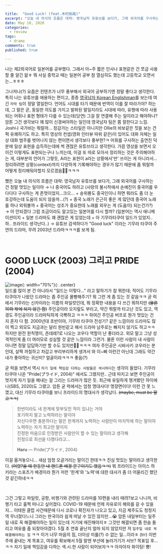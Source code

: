 ```yaml
---

title:  "Good Luck! (feat.木村拓哉)"
excerpt: "오늘 내 의식의 흐름은 대략: 영국남자 유튜브를 보다가, 그래 외국어를 구사하는 건 정말 멋있는 일이야 → 나 중국어도 하려고 (사랑의 불시착에서 손예진이 중국어를 우다다다 구사하는 게 존멋이었지...크으... + 송위룡도 중국인이니 하면 뭐라도 좀 더 눈 호강하는데 도움이 되지 않을까...(?) + 중국 노래가 은근히 좋은 게 많던데 중국어 노래를 하나 외워볼까 + 중국어는 성조가 중요한데 노래를 외우는 게 (도움이) 되는건가?) → 아 안되겠다 그럼 조금이라도 알고있는 일본어를 다시 할까? (일본어는 역시 애니메이션이지 + 일본 드라마도 꽤 괜찮은 게 있었는데 + 아 기무라타쿠야 일드가 있었지.. 하.. 프라이드 생각난다..) → 유튜브 검색하다가 "Good luck" 이라는 기무라 타쿠야 주연의 드라마, 무려 2003년 드라마ㅋㅋㅋ를 보게 됨."
date: May 10, 2020
categories:
  - review
tags:
  - drama
comments: true
published: true

---
```


나는 제2외국어로 일본어를 공부했다. 그래서 아~주 짧은 인사나 표현같은 건 쪼금 사용할 줄 알긴 앎ㅎ 뭐 사실 중학교 때는 일본어 공부 참 열심히도 했는데 고등학교 오면서는...ㅎㅎㅎ  

그나저나(?) 요즘은 컨텐츠가 너무 풍부해서 외국어 공부하기엔 정말 좋다고 생각한다. 특히 나는 유튜브를 애용하는 편이고, 종종 [영국남자 Korean Englishman](https://www.youtube.com/user/koreanenglishman)를 보는데 여긴 `자막 팀`이 정말 열일한다. 언어도 시대를 타기 때문에 번역이 이를 잘 따라가야? 하는데, 그 말은 곧, 동일한 의도를 가지고 발화된 말일지라도 시대에 따라, 유행에 따라 사용되는 어휘나 표현 형태가 다를 수 있는데(당연) 그걸 잘 연결해 주는 일이라고 해야하나? 암튼 그건 생각보다 꽤 많이 신경써야하는 일인데 영국남자 팀은 쫌 잘한다고 느낌. Josh나 국가비는 뭐랄까... 정감가는 스타일은 아니지만 Ollie의 바보같은 짓을 보는 건 퍽 유쾌하기도 하고. 특히 영상의 컨셉(영화 인터뷰 따위 같은)이 있어도 대화 자체는 일상 대화 범주를 벗어나지 않는 편이면서 생각보다 풍부한?ㅋ 어휘를 구사하는 출연진 덕분에 일상 표현을 습득하는데에 썩 괜찮은 유튜브라고 생각한다. 가끔 영상을 보면서 오 이건 이렇게도 표현되는구나 느끼는데, 이걸 또 따로 모아서 정리하는 것은 주의해야하는 게, 대부분의 언어가 그렇듯, A라는 표현이 a라는 상황에서'만' 쓰이는 게 아니라서... 정리하려면 상황(context)까지 다양하게 기록해야하는 경우가 많기 때문에 좀 뭐랄까 어떻게 정리해둬야할지 모르겠음🤷‍♀️ㅋㅋㅋ  

쨌든 오늘 내 의식의 흐름은 대략: 영국남자 유튜브를 보다가, 그래 외국어를 구사하는 건 정말 멋있는 일이야 → 나 중국어도 하려고 (사랑의 불시착에서 손예진이 중국어를 우다다다 구사하는 게 존멋이었지...크으... + 송위룡도 중국인이니 하면 뭐라도 좀 더 눈 호강하는데 도움이 되지 않을까...(?) + 중국 노래가 은근히 좋은 게 많던데 중국어 노래를 하나 외워볼까 + 중국어는 성조가 중요한데 노래를 외우는 게 (도움이) 되는건가?) → 아 안되겠다 그럼 조금이라도 알고있는 일본어를 다시 할까? (일본어는 역시 애니메이션이지 + 일본 드라마도 꽤 괜찮은 게 있었는데 + 아 기무라타쿠야 일드가 있었지.. 하.. 프라이드 생각난다..) → 유튜브 검색하다가 "Good luck" 이라는 기무라 타쿠야 주연의 드라마, 무려 2003년 드라마ㅋㅋㅋ를 보게 됨.

<br>

# GOOD LUCK (2003) 그리고 PRIDE (2004)
![image](https://w.namu.la/s/9c5b4ad61f32b314338a557d0669051e92b2b3424ce50abe053af4bf3952cde70abbd588a5f34428a1bd61c7949a4b82da2b50f6bf090f7ef9155b7c07bf29b85f6fe3b781792db12b9bd35ec8cf64067722ee0e6affea1172c4cc1fcf930d4e){: width="70%"}{: .center}
<br>
일드를 많이 본 건 아니라서 "일드는 이렇다..." 라고 말하기가 참 뭐한데; 적어도 기무라 타쿠야가 나왔던 드라마는 좀 주인공 몰빵해주기? 뭐 그런 게 좀 있는 것 같음ㅋㅋ 굳 럭에서 기무라는 신카이라는 이름의 파일럿인데, 뭐 정확한 내용을 다 쓰긴 뭐하지만 ~~(물론 10화 밖에 되지 않긴 함)~~ 주인공이라 오지랖도 부리고, 약간 뭐랄까 타고난 것도 있고, 역경도 주인공이라 드라마틱하게 극뽁하고 ㅋㅋㅋ 하여간 주인공 버프로 뭔가 멋있는 건 지 혼자 다 함. 2000년대 초반이야, 기무라 타쿠야 전성기? 같은 느낌이라 드라마도 많이 찍고 외모도 지금과는 달리 원빈같고 해서 드라마 남주로는 빠지지 않기도 하고ㅋㅋ 하지만 완전 원칙쟁이, 츤데레?로 나오는 코우다 역할이 난 좋더라고. 외모 말고 그냥 성격적인게 좀 더 여러모로 성실할 것 같은 느낌이라 그런가. 물론 이런 사람이 내 사람이 아니면 정말 답답하기만 할 수도 있지만🤦‍♀️ㅋㅋㅋ  여자 주인공은 시바사키 코우라는 분인데, 살짝 까칠하고 차갑고 부리부리하게 생겨서 와 이~뻐 이런건 아닌데 그래도 약간 내가 좋아하는 귀신미? 얼굴이라ㅋㅋㅋ 좋음(?)

굳 럭을 보면서 역시 `자기 일에 책임감 다하는 사람들은 섹시하다`는 생각이 들었다. 기무라 타쿠야 나온 "Pride(プライド, 2004)" 에서도 그랬지만.. 근데 따지고 보면 주인공이 멋지게 자기 일을 해내는 걸 그리는 드라마가 많은 듯. 최근에 유일하게 챙겨봤던 하이에나(SBS, 2020)도 그랬고. 암튼 굳 럭에서는 엄청 명대사다! 명장면이다! 이런 건 못 느꼈고, 대신 기무라 타쿠야를 보니 프라이드의 명대사가 생각났다. ~~(maybe, must be 말고ㅋㅋ)~~

> 한번이라도 네 한계에 맞부딪친 적이 있냐는 거야<br>포기하지 말고 노력하라는 말이야<br>자신다우면 충분하다는 말은 한계까지 노력하는 사람만이 마지막에 하는 말이야<br>노력하는 자가 최고란 말이지<br>진정한 마음으로 인정받은 사람만이 할 수 있는 말이라고 생각해<br>진정으로 최선을 다했다라고...
>
> <footer><strong>Haru</strong> &mdash; Pride(プライド, 2004)</footer>


이걸 옮겨놓으니... 새삼 엄청 오글거리는 말이긴 한데ㅋㅋ 진심 멋있는 말이라고 생각한다. ~~(어렸?을 때 한동안 내 핸드폰 배경 문구이기도 했음ㅋㅋ)~~ 뭐 프라이드는 아이스 하키라는 스포츠가 배경이라 뭔가 저런 '한계'와 '노력'에 대한 대사가 좀 더 어울리긴 했던 것 같긴하네ㅋㅋ  

<br>

그건 그렇고 파일럿, 공항, 비행기와 관련된 드라마를 10편을 내리 때려?보고 나니까, 비행기 타고 훌쩍 떠나고 싶어졌다. COVID-19 때문에 언제 자유로이 해외를 갈 수 있을지... 이태원 클럽 사건때문에 다시 코로나 확진자가 나오고 있고, 지금 제주도도 청정지역 무너졌다느니 그러는 판국이라 쉽게 떠날 수 있진 않지만...😭 암튼 내일부터는 일주일 내로 꼭 해결해야하는 일이 있는데 거기에 매진해야지ㅎ 그것만 해결되면 좀 한숨 돌리고 여유를 좀 되찾아야겠다. 5월 초 연휴 끝난지 얼마 되지 않았지만 저 `일주일 내로 꼭 해결해야하는 일` ㅋㅋ 이거 너무 마음의 짐, 더이상 미룰(?) 수 없는 일...이라ㅎ (trr) 이번 주에 끝내는 게 목표고, 여유를 확보해서 5월 말엔 부산에 놀러가기가 서브? 목표임 후...ㅋㅋ 자기 일에 책임감을 다하는 색.시.한 사람이 되어보자ㅋㅋ 아자아자 화이팅! 뿅!
